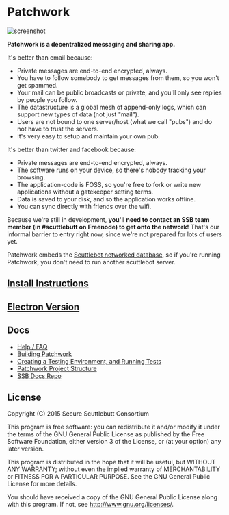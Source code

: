 # Patchwork

![screenshot](./screenshot.png)

**Patchwork is a decentralized messaging and sharing app.**

It's better than email because:

 - Private messages are end-to-end encrypted, always.
 - You have to follow somebody to get messages from them, so you won't get spammed.
 - Your mail can be public broadcasts or private, and you'll only see replies by people you follow.
 - The datastructure is a global mesh of append-only logs, which can support new types of data (not just "mail").
 - Users are not bound to one server/host (what we call "pubs") and do not have to trust the servers.
 - It's very easy to setup and maintain your own pub.

It's better than twitter and facebook because:

 - Private messages are end-to-end encrypted, always.
 - The software runs on your device, so there's nobody tracking your browsing.
 - The application-code is FOSS, so you're free to fork or write new applications without a gatekeeper setting terms.
 - Data is saved to your disk, and so the application works offline.
 - You can sync directly with friends over the wifi. 


Because we're still in development, **you'll need to contact an SSB team member (in #scuttlebutt on Freenode) to get onto the network!**
That's our informal barrier to entry right now, since we're not prepared for lots of users yet.

Patchwork embeds the [Scuttlebot networked database](https://github.com/ssbc/scuttlebot), so if you're running Patchwork, you don't need to run another scuttlebot server.

## [Install Instructions](./docs/install.md)

## [Electron Version](https://github.com/ssbc/patchwork-electron)

## Docs

- [Help / FAQ](./docs/help-faq.md)
- [Building Patchwork](./docs/BUILDING.md)
- [Creating a Testing Environment, and Running Tests](./docs/TESTING.md)
- [Patchwork Project Structure](./docs/PROJECT-STRUCTURE.md)
- [SSB Docs Repo](https://github.com/ssbc/docs)

## License

Copyright (C) 2015 Secure Scuttlebutt Consortium

This program is free software: you can redistribute it and/or modify
it under the terms of the GNU General Public License as published by
the Free Software Foundation, either version 3 of the License, or
(at your option) any later version.

This program is distributed in the hope that it will be useful,
but WITHOUT ANY WARRANTY; without even the implied warranty of
MERCHANTABILITY or FITNESS FOR A PARTICULAR PURPOSE.  See the
GNU General Public License for more details.

You should have received a copy of the GNU General Public License
along with this program.  If not, see <http://www.gnu.org/licenses/>.
